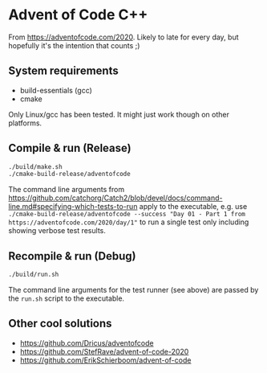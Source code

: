 # Advent of Code C++

From <https://adventofcode.com/2020>. Likely to late for every day, but hopefully it's the intention that counts ;)

## System requirements

- build-essentials (gcc)
- cmake

Only Linux/gcc has been tested. It might just work though on other platforms.

## Compile & run (Release)

```bash
./build/make.sh
./cmake-build-release/adventofcode
```

The command line arguments from <https://github.com/catchorg/Catch2/blob/devel/docs/command-line.md#specifying-which-tests-to-run> apply to the executable, e.g. use `./cmake-build-release/adventofcode --success "Day 01 - Part 1 from https://adventofcode.com/2020/day/1"` to run a single test only including showing verbose test results.

## Recompile & run (Debug)

```bash
./build/run.sh
```

The command line arguments for the test runner (see above) are passed by the `run.sh` script to the executable.

## Other cool solutions

- <https://github.com/Dricus/adventofcode>
- <https://github.com/StefRave/advent-of-code-2020>
- <https://github.com/ErikSchierboom/advent-of-code>
